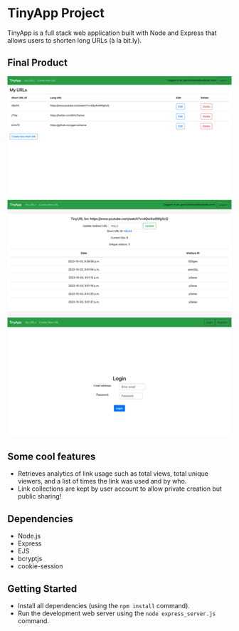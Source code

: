 # TinyApp Project

TinyApp is a full stack web application built with Node and Express that allows users to shorten long URLs (à la bit.ly).

## Final Product

!["screenshot of urls list view"](./docs/urls-list.png)
!["screenshot of single url edit view"](./docs/edit-url-view.png)
!["screenshot of login page"](./docs/login-view.png)

## Some cool features
- Retrieves analytics of link usage such as total views, total unique viewers, and a list of times the link was used and by who.
- Link collections are kept by user account to allow private creation but public sharing!

## Dependencies

- Node.js
- Express
- EJS
- bcryptjs
- cookie-session

## Getting Started

- Install all dependencies (using the `npm install` command).
- Run the development web server using the `node express_server.js` command.
